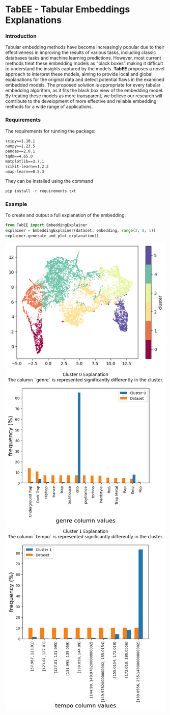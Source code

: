 # TabEE - Tabular Embeddings Explanations

### Introduction

Tabular embedding methods have become increasingly popular due
to their effectiveness in improving the results of various tasks, including
classic databases tasks and machine learning predictions.
However, most current methods treat these embedding models as
"black boxes" making it difficult to understand the insights captured
by the models. **TabEE** proposes a novel approach to interpret
these models, aiming to provide local and global explanations for
the original data and detect potential flaws in the examined embedded
models. The proposed solution is appropriate for every tabular
embedding algorithm, as it fits the black box view of the embedding
model. By treating
these models as more transparent, we believe our research will contribute
to the development of more effective and reliable embedding
methods for a wide range of applications.

### Requirements
The requirements for running the package:
```
scipy==1.10.1
numpy==1.23.5
pandas==2.0.1
tqdm==4.65.0
matplotlib==3.7.1
scikit-learn==1.2.2
umap-learn==0.5.3
```
They can be installed using the command
```python
pip install -r requirements.txt
```
### Example
To create and output a full explanation of the embedding:
```python
from TabEE import EmbeddingExplainer
explainer = EmbeddingExplainer(dataset, embedding, range(2, 8, 1))
explainer.generate_and_plot_explanation()
```
![UMAP Example](plots/umap_example.png)
![cluster 0](plots/cluster_0.png)
![cluster 1](plots/cluster_1.png)



